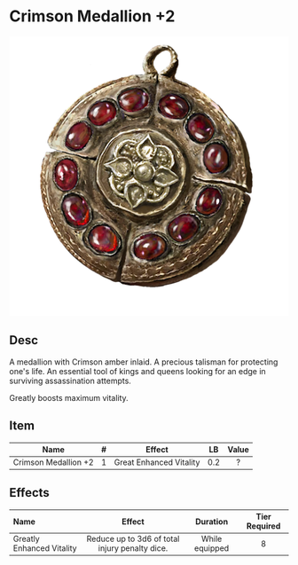 # Crimson Medallion +2

![Copyrighted Image](CrimsonMedallion+2.png)

## Desc

A medallion with Crimson amber inlaid. A precious talisman for protecting one's life. An essential tool of kings and queens looking for an edge in surviving assassination attempts.

Greatly boosts maximum vitality.

## Item

|         Name         | # |         Effect         | LB | Value |
| :------------------: | :-: | :---------------------: | :-: | :---: |
| Crimson Medallion +2 | 1 | Great Enhanced Vitality | 0.2 |   ?   |

## Effects

| Name                      |                     Effect                     |    Duration    | Tier Required |
| :------------------------ | :--------------------------------------------: | :------------: | :-----------: |
| Greatly Enhanced Vitality | Reduce up to 3d6 of total injury penalty dice. | While equipped |       8       |

